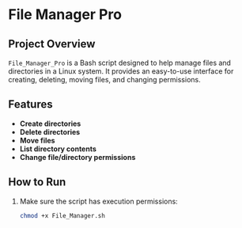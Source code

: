 # File Manager Pro

## Project Overview
`File_Manager_Pro` is a Bash script designed to help manage files and directories in a Linux system. It provides an easy-to-use interface for creating, deleting, moving files, and changing permissions.

## Features
- **Create directories**
- **Delete directories**
- **Move files**
- **List directory contents**
- **Change file/directory permissions**

## How to Run
1. Make sure the script has execution permissions:
   ```bash
   chmod +x File_Manager.sh
